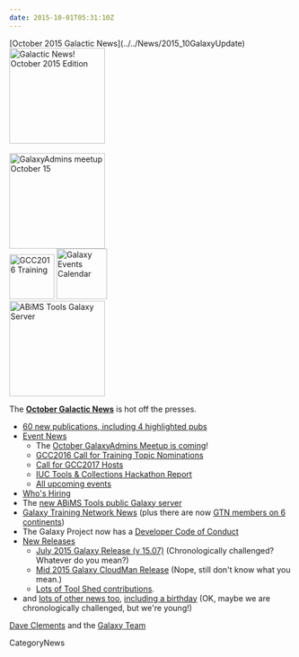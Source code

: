 ```yaml
---
date: 2015-10-01T05:31:10Z
---
```

<div class='newsItemHeader'>[October 2015 Galactic News](../../News/2015_10GalaxyUpdate)</div>

<div class='right'>
<a href='/GalaxyUpdates/2015_10'><img src='/Images/GalaxyLogos/GalaxyNews.png' alt='Galactic News! October 2015 Edition' width=170 /></a><br /><br />
<a href='/GalaxyUpdates/2015_10#october-galaxyadmins-meetup'><img src='/Images/Logos/GalaxyAdmins.png' alt='GalaxyAdmins meetup October 15' width="170" /></a><br />
<a href='/GalaxyUpdates/2015_10#gcc2016-call-for-training-topic-nominations'><img src='/Events/GCC2016/GCC2016TrainingLogo400.png' alt='GCC2016 Training' width="80" /></a>
<a href='/GalaxyUpdates/2015_10#upcoming-events'><img src='/Images/Logos/GalxyEventsCalThumb.png' alt='Galaxy Events Calendar' width="90" /></a><br />
<a href='/GalaxyUpdates/2015_10#new-public-galaxy-servers'><img src='/PublicGalaxyServers/ABiMSToolsLogos.png' alt='ABiMS Tools Galaxy Server' width="170" /></a>
</div>

The **[October Galactic News](../../GalaxyUpdates/2015_10)** is hot off the presses.
* [60 new publications, including 4 highlighted pubs](/GalaxyUpdates/2015_10#new-papers)
* [Event News](/GalaxyUpdates/2015_10#events)
  * The [October GalaxyAdmins Meetup is coming](/GalaxyUpdates/2015_10#october-galaxyadmins-meetup)!
  * [GCC2016 Call for Training Topic Nominations](/GalaxyUpdates/2015_10#gcc2016-call-for-training-topic-nominations)
  * [Call for GCC2017 Hosts](/GalaxyUpdates/2015_10#call-for-gcc2017-hosts)
  * [IUC Tools & Collections Hackathon Report](/GalaxyUpdates/2015_10#iuc-tools--collections-hackathon-report)
  * [All upcoming events](/GalaxyUpdates/2015_10#upcoming-events)
* [Who's Hiring](/GalaxyUpdates/2015_10#whos-hiring)
* The [new ABiMS Tools public Galaxy server](/GalaxyUpdates/2015_10#new-public-galaxy-servers)
* [Galaxy Training Network News](/GalaxyUpdates/2015_10#galaxy-training-network-news) (plus there are now [GTN members on 6 continents](/GalaxyUpdates/2015_10#galaxy-community-hubs))
* The Galaxy Project now has a [Developer Code of Conduct](/GalaxyUpdates/2015_10#galaxy-developer-code-of-conduct)
* [New Releases](/GalaxyUpdates/2015_10#releases)
  * [July 2015 Galaxy Release (v 15.07)](/GalaxyUpdates/2015_10#july-2015-galaxy-release-v-1507) (Chronologically challenged?  Whatever do you mean?)
  * [Mid 2015 Galaxy CloudMan Release](/GalaxyUpdates/2015_10#mid-2015-galaxy-cloudman-release) (Nope, still don't know what you mean.)
  * [Lots of Tool Shed contributions](../../ToolShed/Contributions/2015_09).
* and [lots of other news too](/GalaxyUpdates/2015_10#other-news), [including a birthday](/GalaxyUpdates/2015_10#galaxy-turns-10) (OK, maybe we are chronologically challenged, but we're young!)

[Dave Clements](/DaveClements) and the [Galaxy Team](../../GalaxyTeam)


CategoryNews
